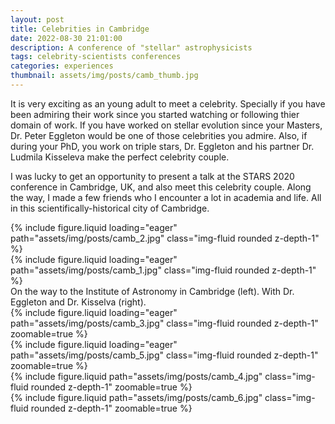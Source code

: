 ```yaml
---
layout: post
title: Celebrities in Cambridge
date: 2022-08-30 21:01:00
description: A conference of "stellar" astrophysicists
tags: celebrity-scientists conferences
categories: experiences
thumbnail: assets/img/posts/camb_thumb.jpg
---
```


It is very exciting as an young adult to meet a celebrity. Specially if you have been admiring their work since you started watching or following thier domain of work. If you have worked on stellar evolution since your Masters, Dr. Peter Eggleton would be one of those celebrities you admire. Also, if during your PhD, you work on triple stars, Dr. Eggleton and his partner Dr. Ludmila Kisseleva make the perfect celebrity couple. 

I was lucky to get an opportunity to present a talk at the STARS 2020 conference in Cambridge, UK, and also meet this celebrity couple. Along the way, I made a few friends who I encounter a lot in academia and life. All in this scientifically-historical city of Cambridge.

<div class="row mt-3">
    <div class="col-sm mt-3 mt-md-0">
        {% include figure.liquid loading="eager" path="assets/img/posts/camb_2.jpg" class="img-fluid rounded z-depth-1" %}
    </div>
    <div class="col-sm mt-3 mt-md-0">
        {% include figure.liquid loading="eager" path="assets/img/posts/camb_1.jpg" class="img-fluid rounded z-depth-1" %}
    </div>
</div>
<div class="caption">
    On the way to the Institute of Astronomy in Cambridge (left). With Dr. Eggleton and Dr. Kisselva (right).
</div>

<div class="row mt-3">
    <div class="col-sm mt-3 mt-md-0">
        {% include figure.liquid loading="eager" path="assets/img/posts/camb_3.jpg" class="img-fluid rounded z-depth-1" zoomable=true %}
    </div>
    <div class="col-sm mt-3 mt-md-0">
        {% include figure.liquid loading="eager" path="assets/img/posts/camb_5.jpg" class="img-fluid rounded z-depth-1" zoomable=true %}
    </div>
</div>

<div class="row mt-3">
    <div class="col-sm mt-3 mt-md-0">
        {% include figure.liquid path="assets/img/posts/camb_4.jpg" class="img-fluid rounded z-depth-1" zoomable=true %}
    </div>
    <div class="col-sm mt-3 mt-md-0">
        {% include figure.liquid path="assets/img/posts/camb_6.jpg" class="img-fluid rounded z-depth-1" zoomable=true %}
    </div>
</div>
